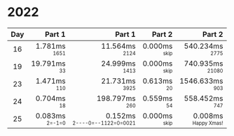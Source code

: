 # 2022

Day | Part 1 | Part 1 | Part 2 | Part 2
:---:|---:|---:|---:|---:
16 | 1.781ms <br/><sub><sup>1651</sup></sub> | 11.564ms <br/><sub><sup>2124</sup></sub> | 0.000ms <br/><sub><sup>skip</sup></sub> | 540.234ms <br/><sub><sup>2775</sup></sub> 
19 | 19.791ms <br/><sub><sup>33</sup></sub> | 24.999ms <br/><sub><sup>1413</sup></sub> | 0.000ms <br/><sub><sup>skip</sup></sub> | 740.935ms <br/><sub><sup>21080</sup></sub> 
23 | 1.471ms <br/><sub><sup>110</sup></sub> | 21.731ms <br/><sub><sup>3925</sup></sub> | 0.613ms <br/><sub><sup>20</sup></sub> | 1546.633ms <br/><sub><sup>903</sup></sub> 
24 | 0.704ms <br/><sub><sup>18</sup></sub> | 198.797ms <br/><sub><sup>260</sup></sub> | 0.559ms <br/><sub><sup>54</sup></sub> | 558.452ms <br/><sub><sup>747</sup></sub> 
25 | 0.083ms <br/><sub><sup>2=-1=0</sup></sub> | 0.152ms <br/><sub><sup>2----0=--1122=0=0021</sup></sub> | 0.000ms <br/><sub><sup>skip</sup></sub> | 0.008ms <br/><sub><sup>Happy Xmas!</sup></sub> 
